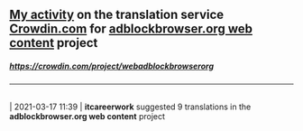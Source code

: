 ## [My activity](https://crowdin.com/profile/itcareerwork/activity "My profile") on the translation service [Crowdin.com](https://crowdin.com "crowdin.com") for [adblockbrowser.org web content](https://crowdin.com/project/webadblockbrowserorg "adblockbrowser.org web content") project
##### <https://crowdin.com/project/webadblockbrowserorg>
***
<br>| 2021-03-17 11:39 | **itcareerwork** suggested 9 translations in the **adblockbrowser.org web content** project
